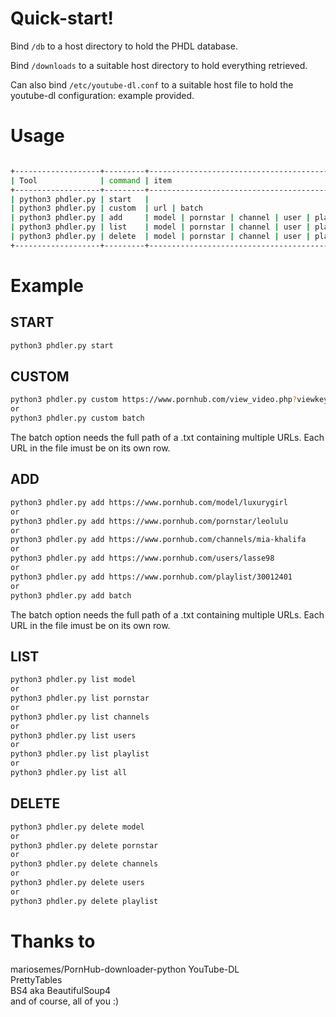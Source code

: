 # Quick-start!

Bind `/db` to a host directory to hold the PHDL database.

Bind `/downloads` to a suitable host directory to hold everything retrieved.

Can also bind `/etc/youtube-dl.conf` to a suitable host file to hold the youtube-dl configuration: example provided.

# Usage
```bash

+-------------------+---------+------------------------------------------------------+
| Tool              | command | item                                                 |
+-------------------+---------+------------------------------------------------------+
| python3 phdler.py | start   |                                                      |
| python3 phdler.py | custom  | url | batch                                          |
| python3 phdler.py | add     | model | pornstar | channel | user | playlist | batch |
| python3 phdler.py | list    | model | pornstar | channel | user | playlist | all   |
| python3 phdler.py | delete  | model | pornstar | channel | user | playlist         |
+-------------------+---------+------------------------------------------------------+
```

# Example

## START
```bash
python3 phdler.py start
```

## CUSTOM
```bash
python3 phdler.py custom https://www.pornhub.com/view_video.php?viewkey=ph5d69a2093729e
or
python3 phdler.py custom batch
```
The batch option needs the full path of a .txt containing multiple URLs. Each URL in the file imust be on its own row.

## ADD
```bash
python3 phdler.py add https://www.pornhub.com/model/luxurygirl
or
python3 phdler.py add https://www.pornhub.com/pornstar/leolulu
or
python3 phdler.py add https://www.pornhub.com/channels/mia-khalifa
or
python3 phdler.py add https://www.pornhub.com/users/lasse98
or
python3 phdler.py add https://www.pornhub.com/playlist/30012401
or
python3 phdler.py add batch
```
The batch option needs the full path of a .txt containing multiple URLs. Each URL in the file imust be on its own row.

## LIST
```bash
python3 phdler.py list model
or
python3 phdler.py list pornstar
or
python3 phdler.py list channels
or
python3 phdler.py list users
or
python3 phdler.py list playlist
or
python3 phdler.py list all
```

## DELETE
```bash
python3 phdler.py delete model
or
python3 phdler.py delete pornstar
or
python3 phdler.py delete channels
or
python3 phdler.py delete users
or
python3 phdler.py delete playlist
```

# Thanks to

mariosemes/PornHub-downloader-python
YouTube-DL <br />
PrettyTables <br />
BS4 aka BeautifulSoup4 <br />
and of course, all of you :)
